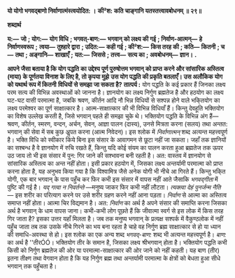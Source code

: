 **यो योगो भगवद्बाणो निर्वाणात्मंस्त्वयोदित: ।** **की²श: कति चाङ्गानि यतस्तत्त्वावबोधनम् ॥ २९॥** 

**शब्दार्थ** 

**य:—** **जो** **; योग:—** **योग विधि** **; भगवत्-बाण:—** **भगवान् को लक्ष्य की गई** **; निर्वाण-आत्मन्—** **हे निर्वाणस्वरूप** **;** **त्वया—** **तुश्हारे द्वारा** **; उदित:—** **कही गई** **; की²श:—** **किस तरह की** **; कति—** **कितनी** **; च—** **तथा** **; अङ्गानि—** **शाखाएँ** **;** **यत:—** **जिससे** **; तत्त्व—** **सत्य का** **; अवबोधनम्—** **ज्ञान।** **.** 

**आपने जैसा बताया है कि योग पद्धति का उद्देश्य पूर्ण पुरुषोत्तम भगवान् को प्राप्त** **करने और सांसारिक अस्तित्व (माया) के पूर्णतया विनाश के लिए है, तो कृपया मुझे** **उस योग पद्धति की प्रकृति बतलाएँ। उस अलौकिक योग को यथार्थ रूप में कितनी** **विधियों से समझा जा सकता है?** **तात्पर्य :** योग पद्धति के कई प्रकार हैं जिनका लक्ष्य परम सत्य की विभिन्न अवस्थाओं को जानना है। ज्ञानयोग का लक्ष्य निर्गुण ब्रह्मतेज है और हठयोग का लक्ष्य घट-घट वासी परमात्मा है, जबकि श्रवण, कीर्तन आदि नौ भिन्न विधियों से सश्पन्न होने वाले भकि्तयोग का लक्ष्य परमेश्वर का पूर्ण साक्षात्कार है। आत्म-साक्षात्कार की भी विभिन्न विधियाँ हैं। किन्तु देवहूति भक्तियोग का विशेष उल्लेख करती है, जिसे भगवान् पहले ही समझा चुके थे। भक्तियोग पद्धति के विभिन्न अंग हैं—श्रवण, कीर्तन, स्मरण, वन्दन, अर्चन, सेवन, आज्ञा पालन (दास्य), उनसे मित्रता करना (सलय) तथा अन्तत: भगवान् की सेवा में सब कुछ अॢपत करना (आत्म निवेदन)। इस श्लोक में *निर्वाणात्मन्* शब्द अत्यन्त महत्त्वपूर्ण है। भक्ति विधि को स्वीकार किये बिना इस संसार के आवागमन से छूटा नहीं जा सकता। जहाँ तक ज्ञानियों का सश्बन्ध है वे ज्ञानयोग में रुचि रखते हैं, किन्तु यदि कोई संयम का पालन करता हुआ ब्रह्मतेज तक ऊपर उठ जाय तो भी इस संसार में पुन: गिर जाने की सश्भावना बनी रहती है। अत: वास्तव में ज्ञानयोग से सांसारिक अस्तित्व का अन्त नहीं होता। इसी प्रकार हठयोग में, जिसका लक्ष्य अन्तर्यामी परमात्मा को प्राप्त करना होता है, यह अनुभव किया गया है कि विश्वामित्र जैसे अनेक योगी भी नीचे आ गिरते हैं। किन्तु भकि्त योगी, एक बार भगवान् के पास पहुँच कर फिर कभी इस संसार में वापस नहीं आते जैसाकि *भगवद्गीता* में पुष्टि की गई है। *यद् गत्वा न निवर्तन्ते* —मनुष्य जाकर फिर कभी नहीं लौटता। *त्यक्त्वा देहं पुनर्जन्म नैति* — इस शरीर का परित्याग करने पर उसे शरीर ग्रहण करने नहीं आना पड़ता। *निर्वाण* से आत्मा का अस्तित्व समाप्त नहीं होता। आत्मा चिर विद्यमान है। अत: *निर्वाण* का अर्थ है अपने संसार की समाप्ति करना जिसका अर्थ है भगवान् के धाम वापस जाना। कभी-कभी लोग पूछते हैं कि जीवात्मा स्वर्ग से इस लोक में किस तरह गिर जाता है? इसका उत्तर यहाँ मिलता है। जब तक मनुष्य भगवान् के प्रत्यक्ष सश्पर्क में वैकुण्ठलोक में नहीं पहुँच जाता तब तक उसके नीचे गिरने का भय बना रहता है चाहे वह निर्गुण ब्रह्म साक्षात्कार से हो या ध्यान की समाधि-अवस्था से हो। इस श्लोक का एक अन्य शब्द *भगवद्-बाण:*  शब्द भी अत्यन्त महत्त्वपूर्ण है। *बाण:* का अर्थ है ''तीरÓÓ। भक्तियोग तीर के समान है, जिसका लक्ष्य श्रीभगवान् होता है। भक्तियोग पद्धति कभी किसी को निर्गुण ब्रह्मतेज की ओर या परमात्मा-साक्षात्कार की ओर जाने को नहीं कहती। यह बाण (तीर) इतना तीक्ष्ण तथा वेगवान होता है कि यह निर्गुण ब्रह्म तथा अन्तर्यामी परमात्मा के क्षेत्रों को बेधता हुआ सीधे भगवान् तक पहुँचता है।  